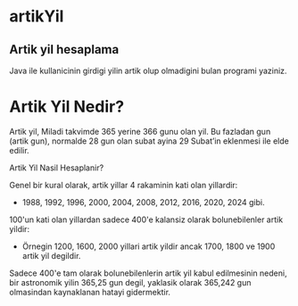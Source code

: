 # artikYil

## Artik yil hesaplama

Java ile kullanicinin girdigi yilin artik olup olmadigini bulan programi yaziniz.

# Artik Yil Nedir?

Artik yil, Miladi takvimde 365 yerine 366 gunu olan yil. Bu fazladan gun (artik gun), normalde 28 gun olan subat ayina 29 Subat’in eklenmesi ile elde edilir.

Artik Yil Nasil Hesaplanir?

Genel bir kural olarak, artik yillar 4 rakaminin kati olan yillardir:

- 1988, 1992, 1996, 2000, 2004, 2008, 2012, 2016, 2020, 2024 gibi.

100'un kati olan yillardan sadece 400'e kalansiz olarak bolunebilenler artik yildir:

- Örnegin 1200, 1600, 2000 yillari artik yildir ancak 1700, 1800 ve 1900 artik yil degildir.

Sadece 400'e tam olarak bolunebilenlerin artik yil kabul edilmesinin nedeni, bir astronomik yilin 365,25 gun degil, yaklasik olarak 365,242 gun olmasindan kaynaklanan hatayi gidermektir.

